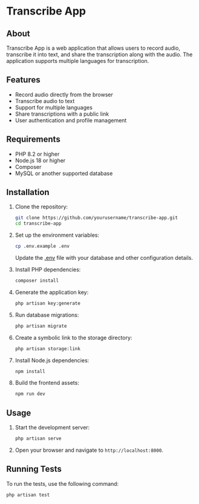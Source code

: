 # Transcribe App

## About

Transcribe App is a web application that allows users to record audio, transcribe it into text, and share the transcription along with the audio. The application supports multiple languages for transcription.

## Features

-   Record audio directly from the browser
-   Transcribe audio to text
-   Support for multiple languages
-   Share transcriptions with a public link
-   User authentication and profile management

## Requirements

-   PHP 8.2 or higher
-   Node.js 18 or higher
-   Composer
-   MySQL or another supported database

## Installation

1. Clone the repository:

    ```sh
    git clone https://github.com/yourusername/transcribe-app.git
    cd transcribe-app
    ```

2. Set up the environment variables:

    ```sh
    cp .env.example .env
    ```

    Update the [.env](http://_vscodecontentref_/1) file with your database and other configuration details.

3. Install PHP dependencies:

    ```sh
    composer install
    ```

4. Generate the application key:

    ```sh
    php artisan key:generate
    ```

5. Run database migrations:

    ```sh
    php artisan migrate
    ```

6. Create a symbolic link to the storage directory:

    ```sh
    php artisan storage:link
    ```

7. Install Node.js dependencies:

    ```sh
    npm install
    ```

8. Build the frontend assets:

    ```sh
    npm run dev
    ```

## Usage

1. Start the development server:

    ```sh
    php artisan serve
    ```

2. Open your browser and navigate to `http://localhost:8000`.

## Running Tests

To run the tests, use the following command:

```sh
php artisan test
```

